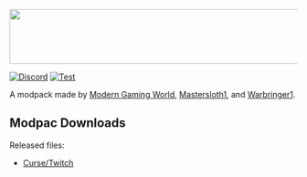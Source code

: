 <p align="center">
  <img width="990" height="96" src="https://i.imgur.com/TUAJ8wD.png">
</p>

[![Discord][discordImg]][discordLink] [![Test][curseImg]][curseLink]



[discordImg]: https://img.shields.io/discord/554449878282010633?color=ffaa00&label=Discord&logo=Discord&style=flat-square

[discordLink]: https://discord.gg/wFtUTgZ

[curseImg]:  http://cf.way2muchnoise.eu/363581.svg

[curseLink]: https://www.curseforge.com/minecraft/modpacks/monumental-experience


A modpack made by [Modern Gaming World](https://www.twitch.tv/moderngamingworld), [Mastersloth1](https://www.twitch.tv/mastersloth1), and  [Warbringer1](https://www.twitch.tv/warbringer12).

## Modpac Downloads
Released files:
- [Curse/Twitch](https://www.curseforge.com/minecraft/modpacks/monumental-experience)
